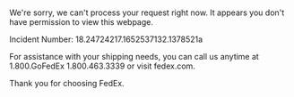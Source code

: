  	


 	

We're sorry, we can't process your request right now. It appears you don't have permission to view this webpage.


Incident Number: 18.24724217.1652537132.1378521a





For assistance with your shipping needs, you can call us anytime at 1.800.GoFedEx 1.800.463.3339 or visit fedex.com.




Thank you for choosing FedEx.